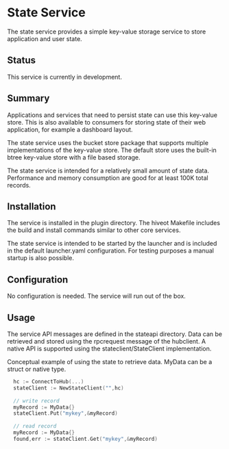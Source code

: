 # State Service

The state service provides a simple key-value storage service to store application and user state.


## Status

This service is currently in development.


## Summary

Applications and services that need to persist state can use this key-value store. This is also available to consumers for storing state of their web application, for example a dashboard layout.

The state service uses the bucket store package that supports multiple implementations of the key-value store. The default store uses the built-in btree key-value store with a file based storage.  

The state service is intended for a relatively small amount of state data. Performance and memory consumption are good for at least 100K total records. 

## Installation 

The service is installed in the plugin directory. The hiveot Makefile includes the build and install commands similar to other core services. 

The state service is intended to be started by the launcher and is included in the default launcher.yaml configuration. For testing purposes a manual startup is also possible. 

## Configuration

No configuration is needed. The service will run out of the box.


## Usage

The service API messages are defined in the stateapi directory. Data can be retrieved and stored using the rpcrequest message of the hubclient. A native API is supported using the stateclient/StateClient implementation.

Conceptual example of using the state to retrieve data. MyData can be a struct or native type.  
```go
  hc := ConnectToHub(...)
  stateClient := NewStateClient("",hc)
  
  // write record
  myRecord := MyData{}
  stateClient.Put("mykey",&myRecord)
  
  // read record
  myRecord := MyData{}
  found,err := stateClient.Get("mykey",&myRecord)
```
